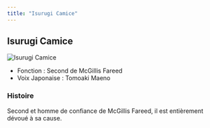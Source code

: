 ```yaml
---
title: "Isurugi Camice"
---
```


Isurugi Camice
--------------


![Isurugi Camice](/images/stories/saga/g-tekketsu-s2/persos/ishinari-kamiche.png)


* Fonction : Second de McGillis Fareed
* Voix Japonaise : Tomoaki Maeno


### Histoire


Second et homme de confiance de McGillis Fareed, il est entièrement dévoué à sa cause. 


